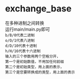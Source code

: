 # exchange_base
在多种进制之间转换<br>
运行main/main.py即可<br>
`b/B/0代表二进制`<br>
`o/O/1代表八进制`<br>
`d/D/10代表十进制`<br>
`h/H/16代表十六进制`<br>
`输入的三个参数用两个空格分开，`<br>
`第一个是初始数值，不用加任何前缀`<br>
`第二个是初始类型，用上面的表示，`<br>
`第三个是您要转换成的类型，用上面的表示`<br>
